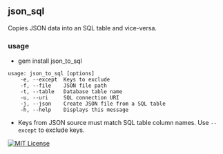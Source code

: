 ## json_sql
Copies JSON data into an SQL table and vice-versa.

### usage
- gem install json_to_sql

```text
usage: json_to_sql [options]
    -e, --except  Keys to exclude
    -f, --file    JSON file path
    -t, --table   Database table name
    -u, --uri     SQL connection URI
    -j, --json    Create JSON file from a SQL table
    -h, --help    Displays this message
```
- Keys from JSON source must match SQL table column names. Use `--except` to exclude keys.

[![MIT License][license-shield]][license-url]

[license-shield]: https://img.shields.io/github/license/rosealexander/json-to-sql.svg?style=for-the-badge
[license-url]: https://github.com/rosealexander/json-to-sql/blob/master/LICENSE
